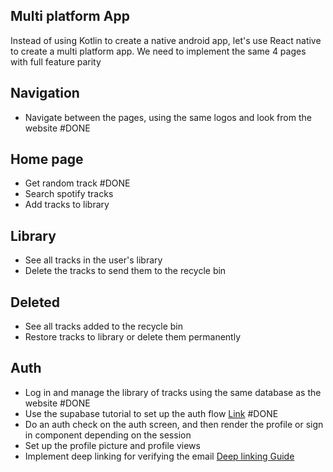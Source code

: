 
## Multi platform App

Instead of using Kotlin to create a native android app, let's use React native to create a multi platform app.
We need to implement the same 4 pages with full feature parity


## Navigation
- Navigate between the pages, using the same logos and look from the website #DONE 

## Home page
- Get random track #DONE 
- Search spotify tracks
- Add tracks to library

## Library
- See all tracks in the user's library
- Delete the tracks to send them to the recycle bin


## Deleted 
- See all tracks added to the recycle bin
- Restore tracks to library or delete them permanently

## Auth
- Log in and manage the library of tracks using the same database as the website #DONE 
- Use the supabase tutorial to set up the auth flow [Link](https://supabase.com/docs/guides/getting-started/tutorials/with-expo-react-native) #DONE 
- Do an auth check on the auth screen, and then render the profile or sign in component depending on the session
- Set up the profile picture and profile views
- Implement deep linking for verifying the email [Deep linking Guide](https://supabase.com/docs/guides/auth/native-mobile-deep-linking?platform=react-native)

